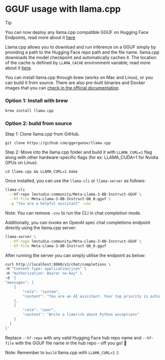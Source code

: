 # GGUF usage with llama.cpp

> [!TIP]
> You can now deploy any llama.cpp compatible GGUF on Hugging Face Endpoints, read more about it [here](https://huggingface.co/docs/inference-endpoints/en/others/llamacpp_container)

Llama.cpp allows you to download and run inference on a GGUF simply by providing a path to the Hugging Face repo path and the file name. llama.cpp downloads the model checkpoint and automatically caches it. The location of the cache is defined by `LLAMA_CACHE` environment variable; read more about it [here](https://github.com/ggerganov/llama.cpp/pull/7826).

You can install llama.cpp through brew (works on Mac and Linux), or you can build it from source. There are also pre-built binaries and Docker images that you can [check in the official documentation](https://github.com/ggerganov/llama.cpp?tab=readme-ov-file#usage).

 ### Option 1: Install with brew

```bash
brew install llama.cpp
```

### Option 2: build from source

Step 1: Clone llama.cpp from GitHub.

```
git clone https://github.com/ggerganov/llama.cpp
```

Step 2: Move into the llama.cpp folder and build it with `LLAMA_CURL=1` flag along with other hardware-specific flags (for ex: LLAMA_CUDA=1 for Nvidia GPUs on Linux).

```
cd llama.cpp && LLAMA_CURL=1 make
```

Once installed, you can use the `llama-cli` or `llama-server` as follows:

```bash
llama-cli
  --hf-repo lmstudio-community/Meta-Llama-3-8B-Instruct-GGUF \
  --hf-file Meta-Llama-3-8B-Instruct-Q8_0.gguf \
  -p "You are a helpful assistant" -cnv
```

Note: You can remove `-cnv` to run the CLI in chat completion mode.

Additionally, you can invoke an OpenAI spec chat completions endpoint directly using the llama.cpp server:

```bash
llama-server \
  --hf-repo lmstudio-community/Meta-Llama-3-8B-Instruct-GGUF \
  --hf-file Meta-Llama-3-8B-Instruct-Q8_0.gguf
```

After running the server you can simply utilise the endpoint as below:

```bash
curl http://localhost:8080/v1/chat/completions \
-H "Content-Type: application/json" \
-H "Authorization: Bearer no-key" \
-d '{
"messages": [
    {
        "role": "system",
        "content": "You are an AI assistant. Your top priority is achieving user fulfilment via helping them with their requests."
    },
    {
        "role": "user",
        "content": "Write a limerick about Python exceptions"
    }
  ]
}'
```

Replace `--hf-repo` with any valid Hugging Face hub repo name and `--hf-file` with the GGUF file name in the hub repo - off you go! 🦙

Note: Remember to `build` llama.cpp with `LLAMA_CURL=1` :)
